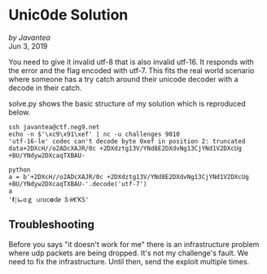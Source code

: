 # Unic0de Solution
*by Javantea*  
Jun 3, 2019

You need to give it invalid utf-8 that is also invalid utf-16. It responds with the error and the flag encoded with utf-7. This fits the real world scenario where someone has a try catch around their unicode decoder with a decode in their catch.

solve.py shows the basic structure of my solution which is reproduced below.

```
ssh javantea@ctf.neg9.net
echo -n $'\xc9\x91\xef' | nc -u challenges 9010
'utf-16-le' codec can't decode byte 0xef in position 2: truncated data+2DXcH//o2ADcXAJR/0c +2DXdztg13V/YNd8E2DXdvNg13CjYNd1V2DXcUg +BU/YNdyw2DXcaqTXBAU-

python
a = b'+2DXcH//o2ADcXAJR/0c +2DXdztg13V/YNd8E2DXdvNg13CjYNd1V2DXcUg +BU/YNdyw2DXcaqTXBAU-'.decode('utf-7')
a
'𝐟￨𐁜ɑｇ 𝗎𝕟𝜄𝖼𝐨𝕕𝑒 Տ𝒰𝑪ꓗЅ'

```

## Troubleshooting

Before you says "it doesn't work for me" there is an infrastructure problem where udp packets are being dropped. It's not my challenge's fault. We need to fix the infrastructure. Until then, send the exploit multiple times.
